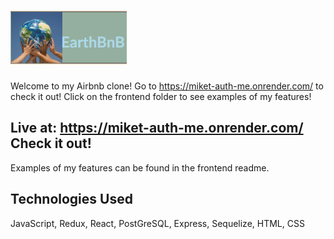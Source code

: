 # ![logo]
[logo]: ./assets//eartbnb%20logo.png

Welcome to my Airbnb clone! Go to https://miket-auth-me.onrender.com/ to check it out!
Click on the frontend folder to see examples of my features!

## Live at: https://miket-auth-me.onrender.com/  Check it out!

Examples of my features can be found in the frontend readme.

## Technologies Used
JavaScript, Redux, React, PostGreSQL, Express, Sequelize, HTML, CSS

